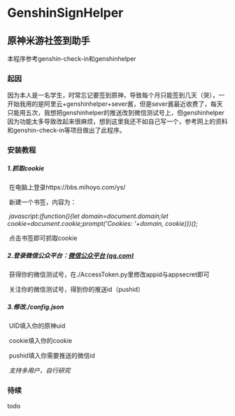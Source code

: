 # GenshinSignHelper

## 原神米游社签到助手

本程序参考genshin-check-in和genshinhelper

### 起因

因为本人是一名学生，时常忘记要签到原神，导致每个月只能签到几天（哭），一开始我用的是阿里云+genshinhelper+sever酱，但是sever酱最近收费了，每天只能用五次，我想把genshinhelper的推送改到微信测试号上，但genshinhelper因为功能太多导致改起来很麻烦，想到这里我还不如自己写一个，参考网上的资料和genshin-check-in等项目做出了此程序。


### 安装教程

##### 1.抓取cookie

​	在电脑上登录https://bbs.mihoyo.com/ys/

​	新建一个书签，内容为：

​	*javascript:(function(){let domain=document.domain;let cookie=document.cookie;prompt('Cookies: '+domain, cookie)})();*

​	点击书签即可抓取cookie

##### 2.登录微信公众平台：[微信公众平台 (qq.com)](https://mp.weixin.qq.com/debug/cgi-bin/sandbox?t=sandbox/login)

​	获得你的微信测试号，在./AccessToken.py里修改appid与appsecret即可

​	关注你的微信测试号，得到你的推送id（pushid）

##### 3.修改./config.json

​	UID填入你的原神uid

​	cookie填入你的cookie

​	pushid填入你需要推送的微信id

​	*支持多用户，自行研究*

### 待续

todo
